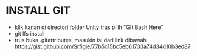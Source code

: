 # INSTALL GIT
- klik kanan di directori folder Unity trus pilih "GIt Bash Here"
- git lfs install
- trus buka .gitattributes, masukin isi dari link dibawah
https://gist.github.com/Srfigie/77b5c15bc5eb61733a74d34d10b3ed87
